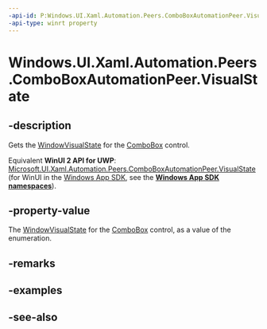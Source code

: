 ```yaml
---
-api-id: P:Windows.UI.Xaml.Automation.Peers.ComboBoxAutomationPeer.VisualState
-api-type: winrt property
---
```


<!-- Property syntax
public Windows.UI.Xaml.Automation.WindowVisualState VisualState { get; }
-->

# Windows.UI.Xaml.Automation.Peers.ComboBoxAutomationPeer.VisualState

## -description
Gets the [WindowVisualState](../windows.ui.xaml.automation/windowvisualstate.md) for the [ComboBox](../windows.ui.xaml.controls/combobox.md) control.

Equivalent **WinUI 2 API for UWP**: [Microsoft.UI.Xaml.Automation.Peers.ComboBoxAutomationPeer.VisualState](/windows/winui/api/microsoft.ui.xaml.automation.peers.comboboxautomationpeer.visualstate) (for WinUI in the [Windows App SDK](/windows/apps/windows-app-sdk/), see the **[Windows App SDK namespaces](/windows/windows-app-sdk/api/winrt/)**).

## -property-value
The [WindowVisualState](../windows.ui.xaml.automation/windowvisualstate.md) for the [ComboBox](../windows.ui.xaml.controls/combobox.md) control, as a value of the enumeration.

## -remarks

## -examples

## -see-also
